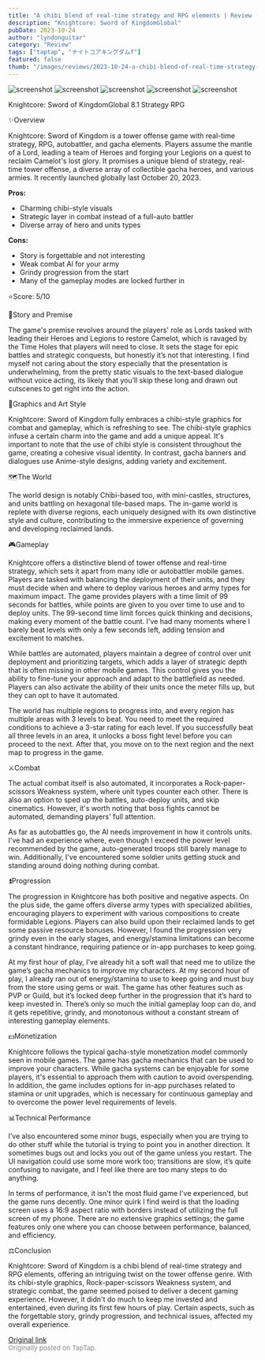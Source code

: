 ```yaml
---
title: "A chibi blend of real-time strategy and RPG elements | Review - Knightcore: Sword of Kingdom"
description: "Knightcore: Sword of KingdomGlobal"
pubDate: 2023-10-24
author: "lyndonguitar"
category: "Review"
tags: ["taptap", "ナイトコアキングダムf"]
featured: false
thumb: "/images/reviews/2023-10-24-a-chibi-blend-of-real-time-strategy-and-rpg-elements--review---knightcore-sword-of-kingdo-0.avif"
---
```


<div class="gallery">
  <img src="/images/reviews/2023-10-24-a-chibi-blend-of-real-time-strategy-and-rpg-elements--review---knightcore-sword-of-kingdo-0.avif" alt="screenshot" />
  <img src="/images/reviews/2023-10-24-a-chibi-blend-of-real-time-strategy-and-rpg-elements--review---knightcore-sword-of-kingdo-1.avif" alt="screenshot" />
  <img src="/images/reviews/2023-10-24-a-chibi-blend-of-real-time-strategy-and-rpg-elements--review---knightcore-sword-of-kingdo-2.avif" alt="screenshot" />
  <img src="/images/reviews/2023-10-24-a-chibi-blend-of-real-time-strategy-and-rpg-elements--review---knightcore-sword-of-kingdo-3.avif" alt="screenshot" />
  <img src="/images/reviews/2023-10-24-a-chibi-blend-of-real-time-strategy-and-rpg-elements--review---knightcore-sword-of-kingdo-4.avif" alt="screenshot" />
</div>

Knightcore: Sword of KingdomGlobal
8.1
Strategy
RPG

✨Overview

Knightcore: Sword of Kingdom is a tower offense game with real-time strategy, RPG, autobattler, and gacha elements. Players assume the mantle of a Lord, leading a team of Heroes and forging your Legions on a quest to reclaim Camelot's lost glory. It promises a unique blend of strategy, real-time tower offense, a diverse array of collectible gacha heroes, and various armies. It recently launched globally last October 20, 2023.


**Pros:**
- Charming chibi-style visuals
- Strategic layer in combat instead of a full-auto battler
- Diverse array of hero and units types



**Cons:**
- Story is forgettable and not interesting
- Weak combat AI for your army
- Grindy progression from the start
- Many of the gameplay modes are locked further in


⭐️Score: 5/10

📖Story and Premise

The game's premise revolves around the players' role as Lords tasked with leading their Heroes and Legions to restore Camelot, which is ravaged by the Time Holes that players will need to close. It sets the stage for epic battles and strategic conquests, but honestly it’s not that interesting. I find myself not caring about the story especially that the presentation is underwhelming, from the pretty static visuals to the text-based dialogue without voice acting, its likely that you’ll skip these long and drawn out cutscenes to get right into the action.

🎨Graphics and Art Style

Knightcore: Sword of Kingdom fully embraces a chibi-style graphics for combat and gameplay, which is refreshing to see. The chibi-style graphics infuse a certain charm into the game and add a unique appeal. It's important to note that the use of chibi style is consistent throughout the game, creating a cohesive visual identity. In contrast, gacha banners and dialogues use Anime-style designs, adding variety and excitement.

🗺️The World

The world design is notably Chibi-based too, with mini-castles, structures, and units battling on hexagonal tile-based maps. The in-game world is replete with diverse regions, each uniquely designed with its own distinctive style and culture, contributing to the immersive experience of governing and developing reclaimed lands.

🎮Gameplay

Knightcore offers a distinctive blend of tower offense and real-time strategy, which sets it apart from many idle or autobattler mobile games. Players are tasked with balancing the deployment of their units, and they must decide when and where to deploy various heroes and army types for maximum impact. The game provides players with a time limit of 99 seconds for battles, while points are given to you over time to use and to deploy units. The 99-second time limit forces quick thinking and decisions, making every moment of the battle count. I've had many moments where I barely beat levels with only a few seconds left, adding tension and excitement to matches.

While battles are automated, players maintain a degree of control over unit deployment and prioritizing targets, which adds a layer of strategic depth that is often missing in other mobile games. This control gives you the ability to fine-tune your approach and adapt to the battlefield as needed. Players can also activate the ability of their units once the meter fills up, but they can opt to have it automated.

The world has multiple regions to progress into, and every region has multiple areas with 3 levels to beat. You need to meet the required conditions to achieve a 3-star rating for each level. If you successfully beat all three levels in an area, it unlocks a boss fight level before you can proceed to the next. After that, you move on to the next region and the next map to progress in the game.

⚔️Combat

The actual combat itself is also automated, it incorporates a Rock-paper-scissors Weakness system, where unit types counter each other.  There is also an option to sped up the battles, auto-deploy units, and skip cinematics. However, it's worth noting that boss fights cannot be automated, demanding players' full attention.

As far as autobattles go, the AI needs improvement in how it controls units. I've had an experience where, even though I exceed the power level recommended by the game, auto-generated troops still barely manage to win. Additionally, I've encountered some soldier units getting stuck and standing around doing nothing during combat.

⏫Progression

The progression in Knightcore has both positive and negative aspects. On the plus side, the game offers diverse army types with specialized abilities, encouraging players to experiment with various compositions to create formidable Legions. Players can also build upon their reclaimed lands to get some passive resource bonuses. However, I found the progression very grindy even in the early stages, and energy/stamina limitations can become a constant hindrance, requiring patience or in-app purchases to keep going.

At my first hour of play, I’ve already hit a soft wall that need me to utilize the game’s gacha mechanics to improve my characters. At my second hour of play, I already ran out of energy/stamina to use to keep going and must buy from the store using gems or wait. The game has other features such as PVP or Guild, but it’s locked deep further in the progression that it’s hard to keep invested in. There’s only so much the initial gameplay loop can do, and it gets repetitive, grindy, and monotonous without a constant stream of interesting gameplay elements.

💵Monetization

Knightcore follows the typical gacha-style monetization model commonly seen in mobile games. The game has gacha mechanics that can be used to improve your characters. While gacha systems can be enjoyable for some players, it's essential to approach them with caution to avoid overspending. In addition, the game includes options for in-app purchases related to stamina or unit upgrades, which is necessary for continuous gameplay and to overcome the power level requirements of levels.

📊Technical Performance

I’ve also encountered some minor bugs, especially when you are trying to do other stuff while the tutorial is trying to point you in another direction. It sometimes bugs out and locks you out of the game unless you restart. The UI navigation could use some more work too; transitions are slow, it’s quite confusing to navigate, and I feel like there are too many steps to do anything.

In terms of performance, it isn't the most fluid game I've experienced, but the game runs decently. One minor quirk I find weird is that the loading screen uses a 16:9 aspect ratio with borders instead of utilizing the full screen of my phone. There are no extensive graphics settings; the game features only one where you can choose between performance, balanced, and efficiency.

⚖️Conclusion

Knightcore: Sword of Kingdom is a chibi blend of real-time strategy and RPG elements, offering an intriguing twist on the tower offense genre. With its chibi-style graphics, Rock-paper-scissors Weakness system, and strategic combat, the game seemed poised to deliver a decent gaming experience. However, it didn't do much to keep me invested and entertained, even during its first few hours of play. Certain aspects, such as the forgettable story, grindy progression, and technical issues, affected my overall experience.

[Original link](https://www.taptap.io/post/6470471)<br><span style="font-size: 0.95em; color: #888;">Originally posted on TapTap.</span>
